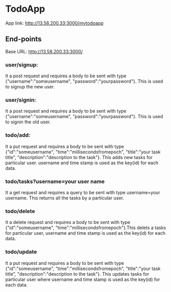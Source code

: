 # TodoApp
App link: http://13.58.200.33:3000/mytodoapp
## End-points
Base URL: http://13.58.200.33:3000/
### user/signup:
It a post request and requires a body to be sent with type {"username":"someusername", "password":"yourpassword"}. This is used to signup the new user.
 
### user/signin:
It a post request and requires a body to be sent with type {"username":"someusername", "password":"yourpassword"}. This is used to signin the old user.
 
### todo/add:
It a put request and requires a body to be sent with type {"id":"someusername", "time":"millisecondsfromepoch", "title":"your task title", "description":"description to the task"}. This adds new tasks for particular user. username and time stamp is used as the key(id) for each data.
 
### todo/tasks?username=your user name
It a get request and requires a query to be sent with type username=your username. This returns all the tasks by a particular user.

### todo/delete
It a delete request and requires a body to be sent with type {"id":"someusername", "time":"millisecondsfromepoch"}.This delets a tasks for particular user, username and time stamp is used as the key(id) for each data.

### todo/update
It a put request and requires a body to be sent with type {"id":"someusername", "time":"millisecondsfromepoch", "title":"your task title", "description":"description to the task"}. This updates tasks for particular user where username and time stamp is used as the key(id) for each data.
